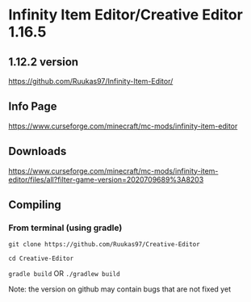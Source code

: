 # Infinity Item Editor/Creative Editor 1.16.5


## 1.12.2 version
https://github.com/Ruukas97/Infinity-Item-Editor/

## Info Page
https://www.curseforge.com/minecraft/mc-mods/infinity-item-editor

## Downloads
https://www.curseforge.com/minecraft/mc-mods/infinity-item-editor/files/all?filter-game-version=2020709689%3A8203

## Compiling

### From terminal (using gradle)


`git clone https://github.com/Ruukas97/Creative-Editor`

`cd Creative-Editor`

`gradle build` OR `./gradlew build`

Note: the version on github may contain bugs that are not fixed yet
